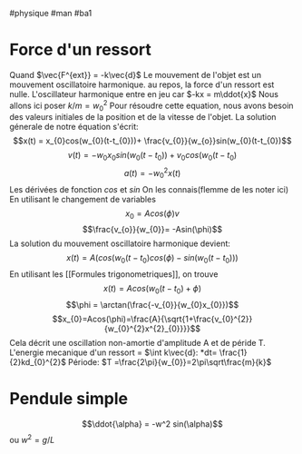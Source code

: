 #physique #man #ba1
# Force d'un ressort
Quand $\vec{F^{ext}}  = -k\vec{d}$ Le mouvement de l'objet est un mouvement oscillatoire harmonique.
au repos, la force d'un ressort est nulle.
L'oscillateur harmonique entre en jeu car 
$-kx = m\ddot{x}$ Nous allons ici poser $k/m = w_{0}^{2}$
Pour résoudre cette equation, nous avons besoin des valeurs initiales de la position et de la vitesse de l'objet.
La solution génerale de notre équation s'écrit:
$$x(t) = x_{0}cos(w_{0}(t-t_{0}))+ \frac{v_{0}}{w_{o}}sin(w_{0}(t-t_{0})$$
$$v(t)= -w_{0}x_{0}sin(w_{0}(t-t_{0}))+v_{0}cos(w_{0}(t-t_{0})$$
$$a(t)=-w_{0}^{2}x(t)$$
Les dérivées de fonction $cos$ et $sin$ On les connais(flemme de les noter ici)
En utilisant le changement de variables
$$ x_{0}= Acos(\phi) v$$
$$\frac{v_{o}}{w_{0}}= -Asin(\phi)$$
La solution du mouvement oscillatoire harmonique devient:
$$x(t) =A(cos(w_{0}(t-t_{0})cos(\phi)-sin(w_{0}(t-t_{0})))$$
En utilisant les [[Formules trigonometriques]], on trouve
$$x(t)=Acos(w_{0}(t-t_{0})+\phi)$$
$$\phi = \arctan(\frac{-v_{0}}{w_{0}x_{0}})$$
$$x_{0}=Acos(\phi)=\frac{A}{\sqrt{1+\frac{v_{0}^{2}}{w_{0}^{2}x^{2}_{0}}}}$$
Cela décrit une oscillation non-amortie d'amplitude A et de péride T.
L'energie mecanique d'un ressort = $\int k\vec{d}: *dt= \frac{1}{2}kd_{0}^{2}$
Période: $T =\frac{2\pi}{w_{0}}=2\pi\sqrt\frac{m}{k}$
# Pendule simple
$$\ddot{\alpha} = -w^2 sin(\alpha)$$
ou $w^2 = g/L$